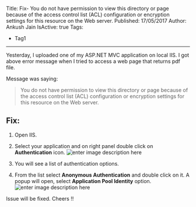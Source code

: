 Title: Fix- You do not have permission to view this directory or page because of the access control list (ACL) configuration or encryption settings for this resource on the Web server.
Published: 17/05/2017
Author: Ankush Jain
IsActive: true
Tags:
  - Tag1
---
Yesterday, I uploaded one of my ASP.NET MVC application on local IIS. I got above error message when I tried to access a web page that returns pdf file.

Message was saying: 

> You do not have permission to view this directory or page because of the access control list (ACL) configuration or encryption settings for this resource on the Web server.

## Fix:

1.  Open IIS.

2.  Select your application and on right panel double click on **Authentication** icon.
![enter image description here](/img/blogs/fix-you-do-not-have-permission-to-view-this-directory-or-page-because-of-the-access-control-list-acl-configuration-or-encryption-settings-for-this-resource-on-the-web-server/fix_1.png)

3.  You will see a list of authentication options.

4.  From the list select **Anonymous Authentication** and double click on it. A popup will open, select **Application Pool Identity** option. ![enter image description here](/img/blogs/fix-you-do-not-have-permission-to-view-this-directory-or-page-because-of-the-access-control-list-acl-configuration-or-encryption-settings-for-this-resource-on-the-web-server/fix_2.png)



Issue will be fixed. Cheers !!

                